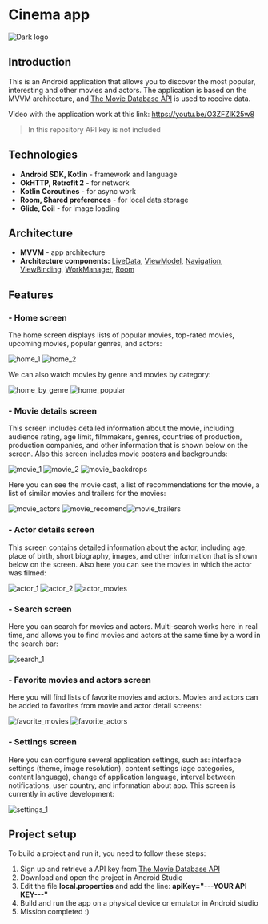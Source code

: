# Cinema app
![Dark logo](https://user-images.githubusercontent.com/73844793/135581191-6aa79386-385a-4360-a28b-b978b64a97d7.png)
## Introduction
This is an Android application that allows you to discover the most popular, interesting and other movies and actors. The application is based on the MVVM architecture, and [The Movie Database API](https://developers.themoviedb.org/3/getting-started/introduction) is used to receive data.

Video with the application work at this link: https://youtu.be/O3ZFZlK25w8

> In this repository API key is not included

## Technologies
- **Android SDK, Kotlin** - framework and language
- **OkHTTP, Retrofit 2** - for network
- **Kotlin Coroutines** - for async work
- **Room, Shared preferences** - for local data storage
- **Glide, Coil** - for image loading

## Architecture
- **MVVM** - app architecture
- **Architecture components:** [LiveData](https://developer.android.com/topic/libraries/architecture/livedata), [ViewModel](https://developer.android.com/topic/libraries/architecture/viewmodel), [Navigation](https://developer.android.com/guide/navigation/navigation-getting-started), [ViewBinding](https://developer.android.com/topic/libraries/view-binding), [WorkManager](https://developer.android.com/topic/libraries/architecture/workmanager), [Room](https://developer.android.com/training/data-storage/room)

## Features
### - Home screen
The home screen displays lists of popular movies, top-rated movies, upcoming movies, popular genres, and actors:

![home_1](https://user-images.githubusercontent.com/73844793/135605491-4d34ffed-b99d-4425-9d8e-b89f2fde87f4.png)    ![home_2](https://user-images.githubusercontent.com/73844793/135605510-646a41ff-1c2c-4b81-8d62-4b93c04f97c1.png)

We can also watch movies by genre and movies by category:

![home_by_genre](https://user-images.githubusercontent.com/73844793/135605818-8422c745-26c5-4c38-afed-6db6002bf55e.png) ![home_popular](https://user-images.githubusercontent.com/73844793/135605980-69ca6d56-5912-46f6-94b1-0e326f4154d2.png)

### - Movie details screen
This screen includes detailed information about the movie, including audience rating, age limit, filmmakers, genres, countries of production, production companies, and other information that is shown below on the screen. Also this screen includes movie posters and backgrounds:

![movie_1](https://user-images.githubusercontent.com/73844793/135606881-94129b1a-d5b7-4e35-b96f-ca89839c1278.png) ![movie_2](https://user-images.githubusercontent.com/73844793/135606890-46dbb8ec-a04d-4b17-bf83-b90c594ff2b0.png) ![movie_backdrops](https://user-images.githubusercontent.com/73844793/135606936-d23f21ec-8af7-417b-8868-80e5ed929c7e.png)

Here you can see the movie cast, a list of recommendations for the movie, a list of similar movies and trailers for the movies:

![movie_actors](https://user-images.githubusercontent.com/73844793/135607436-cee18cea-f541-459b-99e9-4b6cfaa53068.png) ![movie_recomend](https://user-images.githubusercontent.com/73844793/135607455-bf4868b0-ddea-43af-8ca5-c0e3b8462485.png)![movie_trailers](https://user-images.githubusercontent.com/73844793/135607462-b405672f-d17f-44cd-970f-bd7ce67cf4bd.png)

### - Actor details screen
This screen contains detailed information about the actor, including age, place of birth, short biography, images, and other information that is shown below on the screen. Also here you can see the movies in which the actor was filmed:

![actor_1](https://user-images.githubusercontent.com/73844793/135608134-0e70f60f-e2c0-45c9-8eea-2fa3c5a3bc6d.png) ![actor_2](https://user-images.githubusercontent.com/73844793/135608152-e3838856-af15-490b-9331-04ab60711766.png) ![actor_movies](https://user-images.githubusercontent.com/73844793/135608169-69c1cb3f-8d09-433c-8a49-e90ec50f0188.png)

### - Search screen
Here you can search for movies and actors. Multi-search works here in real time, and allows you to find movies and actors at the same time by a word in the search bar:

![search_1](https://user-images.githubusercontent.com/73844793/135609139-d563e410-e25a-4b4a-8893-e7215fff3071.png)

### - Favorite movies and actors screen
Here you will find lists of favorite movies and actors. Movies and actors can be added to favorites from movie and actor detail screens:

![favorite_movies](https://user-images.githubusercontent.com/73844793/135608684-8edd9a12-08d7-4ab9-9fb2-aea69e528a85.png) ![favorite_actors](https://user-images.githubusercontent.com/73844793/135608690-9f6dd4f5-5586-475b-b8ab-4b191e6c7117.png)

### - Settings screen
Here you can configure several application settings, such as: interface settings (theme, image resolution), content settings (age categories, content language), change of application language, interval between notifications, user country, and information about app. This screen is currently in active development:

![settings_1](https://user-images.githubusercontent.com/73844793/135609876-2315b688-d459-455d-a8a7-9ce322cb4b97.png)

## Project setup
To build a project and run it, you need to follow these steps:
1. Sign up and retrieve a API key from [The Movie Database API](https://developers.themoviedb.org/3/getting-started/introduction)
2. Download and open the project in Android Studio
3. Edit the file **local.properties** and add the line: **apiKey="---YOUR API KEY---"**
4. Build and run the app on a physical device or emulator in Android studio
5. Mission completed :)
